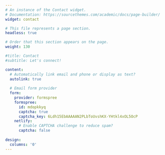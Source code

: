 ```yaml
---
# An instance of the Contact widget.
# Documentation: https://sourcethemes.com/academic/docs/page-builder/
widget: contact

# This file represents a page section.
headless: true

# Order that this section appears on the page.
weight: 130

#title: Contact
#subtitle: Let's connect!

content:
  # Automatically link email and phone or display as text?
  autolink: true
  
  # Email form provider
  form:
    provider: formspree
    formspree:
      id: mdopkkyq
      captcha: true
      captcha_key: 6Ldh15EbAAAAAN2PLbToUvshKX-YHtkl4xOL5OcP
    netlify:
      # Enable CAPTCHA challenge to reduce spam?
      captcha: false
  
design:
  columns: '0'
---
```


